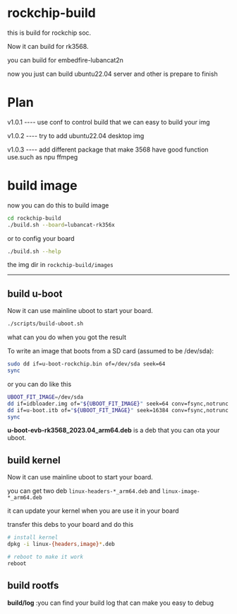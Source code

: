 # rockchip-build
this is build for rockchip soc.

Now it can build for rk3568.

you can build for embedfire-lubancat2n

now you just can build ubuntu22.04 server and other is prepare to finish 

# Plan 
v1.0.1  ---- use conf to control build that we can easy to build your img

v1.0.2  ---- try to add ubuntu22.04 desktop img 

v1.0.3  ---- add different package that make 3568 have good function use.such as npu ffmpeg 

# build image
now you can do this to build image

```bash
cd rockchip-build
./build.sh --board=lubancat-rk356x
```

or to config your board

```bash
./build.sh --help
```

the img dir in ``rockchip-build/images``

----
 
## build u-boot
Now it can use mainline uboot to start your board.

```bash
./scripts/build-uboot.sh
```
what can you do when you got the result 

To write an image that boots from a SD card (assumed to be /dev/sda):

```bash
sudo dd if=u-boot-rockchip.bin of=/dev/sda seek=64
sync
```

or you can do like this

```bash
UBOOT_FIT_IMAGE=/dev/sda
dd if=idbloader.img of="${UBOOT_FIT_IMAGE}" seek=64 conv=fsync,notrunc
dd if=u-boot.itb of="${UBOOT_FIT_IMAGE}" seek=16384 conv=fsync,notrunc
sync
```

**u-boot-evb-rk3568_2023.04_arm64.deb** is a deb that you can ota your uboot.

## build kernel
Now it can use mainline uboot to start your board.

you can get two deb ``linux-headers-*_arm64.deb`` and ``linux-image-*_arm64.deb``

it can update your kernel when you are use it in your board 

transfer this debs to your board and do this 

```bash
# install kernel
dpkg -i linux-{headers,image}*.deb

# reboot to make it work
reboot 
```

## build rootfs

**build/log** :you can find your build log that can make you easy to debug




